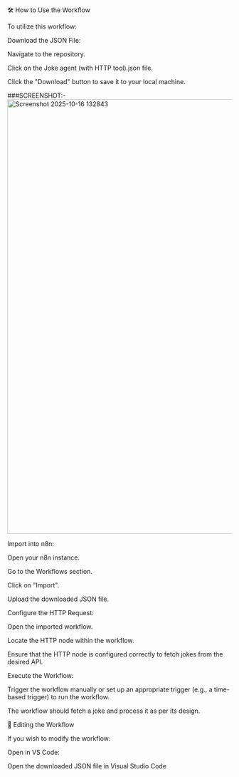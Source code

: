 🛠️ How to Use the Workflow

To utilize this workflow:

Download the JSON File:

Navigate to the repository.

Click on the Joke agent (with HTTP tool).json file.

Click the "Download" button to save it to your local machine.

###SCREENSHOT:-
<img width="1919" height="975" alt="Screenshot 2025-10-16 132843" src="https://github.com/user-attachments/assets/16937d6a-eb70-4484-a6d2-af8c18a1436a" />



Import into n8n:

Open your n8n instance.

Go to the Workflows section.

Click on "Import".

Upload the downloaded JSON file.

Configure the HTTP Request:

Open the imported workflow.

Locate the HTTP node within the workflow.

Ensure that the HTTP node is configured correctly to fetch jokes from the desired API.

Execute the Workflow:

Trigger the workflow manually or set up an appropriate trigger (e.g., a time-based trigger) to run the workflow.

The workflow should fetch a joke and process it as per its design.

🔧 Editing the Workflow

If you wish to modify the workflow:

Open in VS Code:

Open the downloaded JSON file in Visual Studio Code

